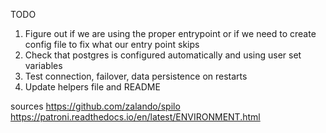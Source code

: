 TODO
1. Figure out if we are using the proper entrypoint or if we need to create config file to fix what our entry point skips
2. Check that postgres is configured automatically and using user set variables
3. Test connection, failover, data persistence on restarts
4. Update helpers file and README

sources
https://github.com/zalando/spilo
https://patroni.readthedocs.io/en/latest/ENVIRONMENT.html